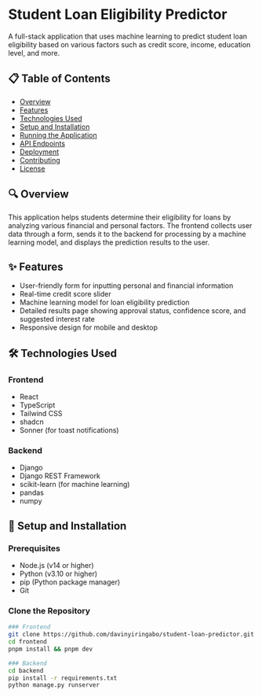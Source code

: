 # Student Loan Eligibility Predictor

A full-stack application that uses machine learning to predict student loan eligibility based on various factors such as credit score, income, education level, and more.

## 📋 Table of Contents

- [Overview](#overview)
- [Features](#features)
- [Technologies Used](#technologies-used)
- [Setup and Installation](#setup-and-installation)
- [Running the Application](#running-the-application)
- [API Endpoints](#api-endpoints)
- [Deployment](#deployment)
- [Contributing](#contributing)
- [License](#license)

## 🔍 Overview

This application helps students determine their eligibility for loans by analyzing various financial and personal factors. The frontend collects user data through a form, sends it to the backend for processing by a machine learning model, and displays the prediction results to the user.

## ✨ Features

- User-friendly form for inputting personal and financial information
- Real-time credit score slider
- Machine learning model for loan eligibility prediction
- Detailed results page showing approval status, confidence score, and suggested interest rate
- Responsive design for mobile and desktop

## 🛠️ Technologies Used

### Frontend
- React
- TypeScript
- Tailwind CSS
- shadcn
- Sonner (for toast notifications)

### Backend
- Django
- Django REST Framework
- scikit-learn (for machine learning)
- pandas
- numpy

## 🚀 Setup and Installation

### Prerequisites
- Node.js (v14 or higher)
- Python (v3.10 or higher)
- pip (Python package manager)
- Git

### Clone the Repository
```bash
### Frontend
git clone https://github.com/davinyiringabo/student-loan-predictor.git
cd frontend
pnpm install && pnpm dev

### Backend
cd backend
pip install -r requirements.txt
python manage.py runserver
